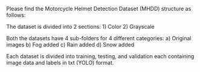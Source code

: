 Please find the Motorcycle Helmet Detection Dataset (MHDD) structure as follows:

The dataset is divided into 2 sections: 1) Color 2) Grayscale

Both the datasets have 4 sub-folders for 4 different categories: a) Original images b) Fog added c) Rain added d) Snow added

Each dataset is divided into training, testing, and validation each containing image data and labels in txt (YOLO) format.
